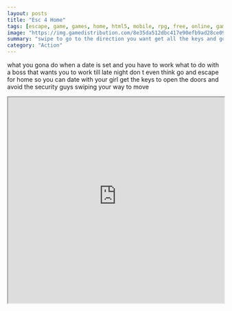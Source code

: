 ```yaml
---
layout: posts
title: "Esc 4 Home"
tags: [escape, game, games, home, html5, mobile, rpg, free, online, games, oyna, game, free, games, play, play, games]
image: "https://img.gamedistribution.com/8e35da512dbc417e90efb9ad28ce0989.jpg"
summary: "swipe to go to the direction you want get all the keys and go to the door to change the level  free online games oyna game free games play play games"
category: "Action"
---
```


what you gona do when a date is set and you have to work what to do with a boss that wants you to work till late night don t even think go and escape for home so you can date with your girl get the keys to open the doors and avoid the security guys swiping your way to move

<iframe width="100%" height="480px;" src="https://html5.gamedistribution.com/8e35da512dbc417e90efb9ad28ce0989/"></iframe>